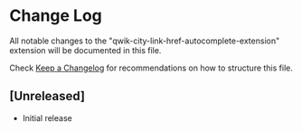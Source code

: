 # Change Log

All notable changes to the "qwik-city-link-href-autocomplete-extension" extension will be documented in this file.

Check [Keep a Changelog](http://keepachangelog.com/) for recommendations on how to structure this file.

## [Unreleased]

- Initial release